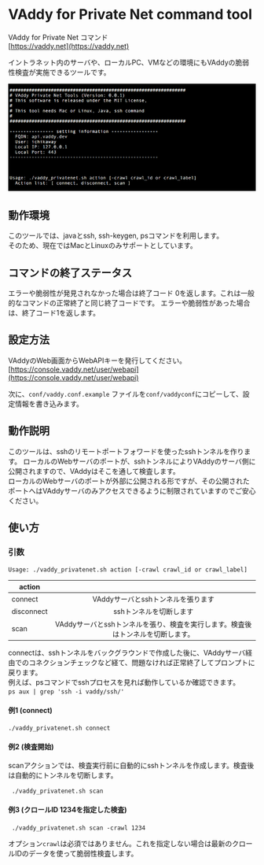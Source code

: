 
VAddy for Private Net command tool
======================================

VAddy for Private Net コマンド  
[https://vaddy.net](https://vaddy.net)

イントラネット内のサーバや、ローカルPC、VMなどの環境にもVAddyの脆弱性検査が実施できるツールです。


![screen](../images/screen.png "screen")


## 動作環境

このツールでは、javaとssh, ssh-keygen, psコマンドを利用します。  
そのため、現在ではMacとLinuxのみサポートとしています。


## コマンドの終了ステータス

エラーや脆弱性が発見されなかった場合は終了コード 0を返します。これは一般的なコマンドの正常終了と同じ終了コードです。
エラーや脆弱性があった場合は、終了コード1を返します。

## 設定方法

VAddyのWeb画面からWebAPIキーを発行してください。  
[https://console.vaddy.net/user/webapi](https://console.vaddy.net/user/webapi)  

次に、`conf/vaddy.conf.example` ファイルを`conf/vaddyconf`にコピーして、設定情報を書き込みます。


## 動作説明

このツールは、sshのリモートポートフォワードを使ったsshトンネルを作ります。
ローカルのWebサーバのポートが、sshトンネルによりVAddyのサーバ側に公開されますので、VAddyはそこを通して検査します。  
ローカルのWebサーバのポートが外部に公開される形ですが、その公開されたポートへはVAddyサーバのみアクセスできるように制限されていますのでご安心ください。



## 使い方 

### 引数

    Usage: ./vaddy_privatenet.sh action [-crawl crawl_id or crawl_label]   


| action        |                                                           | 
| ------------- |:---------------------------------------------------------:| 
| connect       | VAddyサーバとsshトンネルを張ります                                       |
| disconnect    | sshトンネルを切断します                                                 |
| scan          | VAddyサーバとsshトンネルを張り、検査を実行します。検査後はトンネルを切断します。 |

connectは、sshトンネルをバックグラウンドで作成した後に、VAddyサーバ経由でのコネクションチェックなど経て、問題なければ正常終了してプロンプトに戻ります。  
例えば、psコマンドでsshプロセスを見れば動作しているか確認できます。  
`ps aux | grep 'ssh -i vaddy/ssh/'`



#### 例1 (connect)

    ./vaddy_privatenet.sh connect

#### 例2 (検査開始)
scanアクションでは、検査実行前に自動的にsshトンネルを作成します。検査後は自動的にトンネルを切断します。

     ./vaddy_privatenet.sh scan


#### 例3 (クロールID 1234を指定した検査)
     ./vaddy_privatenet.sh scan -crawl 1234


オプション`crawl`は必須ではありません。これを指定しない場合は最新のクロールIDのデータを使って脆弱性検査します。


